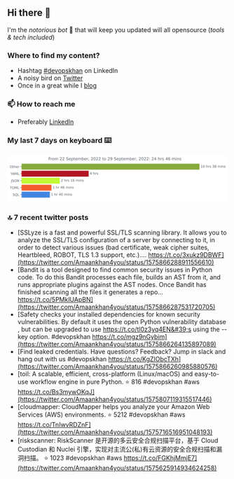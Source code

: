 <!--- [![Hits](https://hits.seeyoufarm.com/api/count/incr/badge.svg?url=https%3A%2F%2Fgithub.com%2Fakhan4u%2Fhit-counter&count_bg=%2379C83D&title_bg=%23555555&icon=&icon_color=%23E7E7E7&title=visits&edge_flat=false)](https://hits.seeyoufarm.com) --->

## Hi there 👋

I'm the _notorious bot_ 🤣 that will keep you updated will all opensource (_tools & tech included_) 

### Where to find my content?

* Hashtag [#devopskhan](https://www.linkedin.com/feed/hashtag/devopskhan) on LinkedIn
* A noisy bird on [Twitter](https://twitter.com/Amaankhan4you)
* Once in a great while I [blog](https://linuxparrot.com) 


### 📫 **How to reach me**

* Preferably [LinkedIn](https://www.linkedin.com/in/amaan-khan-linux-ninja)

### My last 7 days on keyboard ⌨️

<img src="https://github.com/akhan4u/akhan4u/blob/main/images/stat.svg" alt="Amaan's Wakatime Activity!"/>

### 🔝 7 recent twitter posts
<!-- DEVDOJO:START -->
- [SSLyze is a fast and powerful SSL/TLS scanning library. It allows you to analyze the SSL/TLS configuration of a server by connecting to it, in order to detect various issues &lpar;bad certificate, weak cipher suites, Heartbleed, ROBOT, TLS 1.3 support, etc.&rpar;.… https://t.co/3xukz9DBWF](https://twitter.com/Amaankhan4you/status/1575866288911556610)
- [Bandit is a tool designed to find common security issues in Python code. To do this Bandit processes each file, builds an AST from it, and runs appropriate plugins against the AST nodes. Once Bandit has finished scanning all the files it generates a repo… https://t.co/5PMklUApBN](https://twitter.com/Amaankhan4you/status/1575866287531720705)
- [Safety checks your installed dependencies for known security vulnerabilities. By default it uses the open Python vulnerability database , but can be upgraded to use https://t.co/tl0z3yq4EN&#39;s using the --key option. #devopskhan https://t.co/mgz9nGybim](https://twitter.com/Amaankhan4you/status/1575866264135897089)
- [Find leaked credentials. Have questions? Feedback? Jump in slack and hang out with us #devopskhan https://t.co/KgZIObcTXh](https://twitter.com/Amaankhan4you/status/1575866260985880576)
- [toil: A scalable, efficient, cross-platform &lpar;Linux/macOS&rpar; and easy-to-use workflow engine in pure Python.
⭐️ 816
#devopskhan #aws
https://t.co/Bs3mywOKqJ](https://twitter.com/Amaankhan4you/status/1575807119315517446)
- [cloudmapper:  CloudMapper helps you analyze your Amazon Web Services &lpar;AWS&rpar; environments.
⭐️ 5212
#devopskhan #aws
https://t.co/TnIwvRDZnF](https://twitter.com/Amaankhan4you/status/1575716516951048193)
- [riskscanner: RiskScanner 是开源的多云安全合规扫描平台，基于 Cloud Custodian 和 Nuclei 引擎，实现对主流公&lpar;私&rpar;有云资源的安全合规扫描和漏洞扫描。
⭐️ 1023
#devopskhan #aws
https://t.co/FGKhjMmjE7](https://twitter.com/Amaankhan4you/status/1575625914934624258)
<!-- DEVDOJO:END -->

<!-- ![Amaan's GitHub stats](https://github-readme-stats.vercel.app/api?username=akhan4u&count_private=true&show_icons=true&hide=contribs) -->
